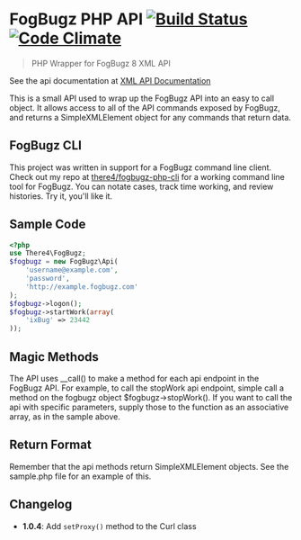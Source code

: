# FogBugz PHP API [![Build Status](https://secure.travis-ci.org/there4/fogbugz-php-api.png?branch=master)](http://travis-ci.org/there4/fogbugz-php-api) [![Code Climate](https://codeclimate.com/github/there4/fogbugz-php-api/badges/gpa.svg)](https://codeclimate.com/github/there4/fogbugz-php-api)
> PHP Wrapper for FogBugz 8 XML API

See the api documentation at [XML API Documentation](http://fogbugz.stackexchange.com/fogbugz-xml-api)

This is a small API used to wrap up the FogBugz API into an easy to call
object. It allows access to all of the API commands exposed by FogBugz,
and returns a SimpleXMLElement object for any commands that return data.

## FogBugz CLI

This project was written in support for a FogBugz command line client.
Check out my repo at [there4/fogbugz-php-cli](https://github.com/there4/fogbugz-php-cli)
for a working command line tool for FogBugz. You can notate cases,
track time working, and review histories. Try it, you'll like it.

## Sample Code

```php
<?php
use There4\FogBugz;
$fogbugz = new FogBugz\Api(
    'username@example.com',
    'password',
    'http://example.fogbugz.com'
);
$fogbugz->logon();
$fogbugz->startWork(array(
    'ixBug' => 23442
));
```

## Magic Methods

The API uses __call() to make a method for each api endpoint in the FogBugz API.
For example, to call the stopWork api endpoint, simple call a method on the
fogbugz object $fogbugz->stopWork(). If you want to call the api with specific
parameters, supply those to the function as an associative array, as in the
sample above.

## Return Format

Remember that the api methods return SimpleXMLElement objects. See the sample.php
file for an example of this.

## Changelog

* __1.0.4__: Add `setProxy()` method to the Curl class

